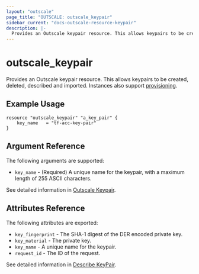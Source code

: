 ```yaml
---
layout: "outscale"
page_title: "OUTSCALE: outscale_keypair"
sidebar_current: "docs-outscale-resource-keypair"
description: |-
  Provides an Outscale keypair resource. This allows keypairs to be created, deleted, described and imported.
---
```


# outscale_keypair

Provides an Outscale keypair resource. This allows keypairs to be created, deleted,
described and imported. Instances also support [provisioning](/docs/provisioners/index.html).

## Example Usage

```hcl
resource "outscale_keypair" "a_key_pair" {
	key_name   = "tf-acc-key-pair"
}
```

## Argument Reference

The following arguments are supported:

* `key_name` - (Required) A unique name for the keypair, with a maximum length of 255 ASCII characters.

See detailed information in [Outscale Keypair](http://docs.outscale.com/api_fcu/operations/Action_CreateKeyPair_get.html#_api_fcu-action_createkeypair_get).


## Attributes Reference

The following attributes are exported:

* `key_fingerprint` - The SHA-1 digest of the DER encoded private key.
* `key_material` - The private key.
* `key_name` - A unique name for the keypair.
* `request_id` - The ID of the request.

See detailed information in [Describe KeyPair](http://docs.outscale.com/api_fcu/definitions/KeyPairInfo.html#_api_fcu-keypairinfo).

